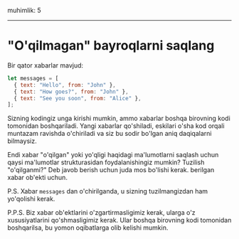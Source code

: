 muhimlik: 5

---

# "O'qilmagan" bayroqlarni saqlang

Bir qator xabarlar mavjud:

```js
let messages = [
  { text: "Hello", from: "John" },
  { text: "How goes?", from: "John" },
  { text: "See you soon", from: "Alice" },
];
```

Sizning kodingiz unga kirishi mumkin, ammo xabarlar boshqa birovning kodi tomonidan boshqariladi. Yangi xabarlar qo'shiladi, eskilari o'sha kod orqali muntazam ravishda o'chiriladi va siz bu sodir bo'lgan aniq daqiqalarni bilmaysiz.

Endi xabar "o'qilgan" yoki yo'qligi haqidagi ma'lumotlarni saqlash uchun qaysi ma'lumotlar strukturasidan foydalanishingiz mumkin? Tuzilish "o'qilganmi?" Deb javob berish uchun juda mos bo'lishi kerak. berilgan xabar ob'ekti uchun.

P.S. Xabar `messages` dan o'chirilganda, u sizning tuzilmangizdan ham yo'qolishi kerak.

P.P.S. Biz xabar ob'ektlarini o'zgartirmasligimiz kerak, ularga o'z xususiyatlarini qo'shmasligimiz kerak. Ular boshqa birovning kodi tomonidan boshqarilsa, bu yomon oqibatlarga olib kelishi mumkin.
